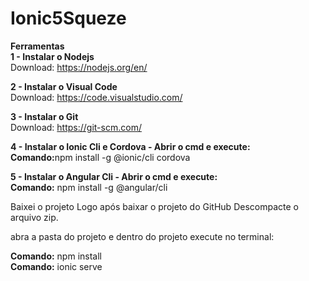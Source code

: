 # Ionic5Squeze

<b>Ferramentas</b><br>
<b>1 - Instalar o Nodejs</b><br>
Download: https://nodejs.org/en/ <br>

<b>2 - Instalar o Visual Code</b><br>
Download: https://code.visualstudio.com/

<b>3 - Instalar o Git</b><br>
Download: https://git-scm.com/

<b>4 - Instalar o Ionic Cli e Cordova - Abrir o cmd e execute:</b><br>
<b>Comando:</b>npm install -g @ionic/cli cordova 

<b>5 - Instalar o Angular Cli - Abrir o cmd e execute:</b><br>
<b>Comando:</b> npm install -g @angular/cli

Baixei o projeto
Logo após baixar o projeto do GitHub
Descompacte o arquivo zip.

abra a pasta do projeto
e dentro do projeto execute no terminal:

<b>Comando:</b> npm install<br> 
<b>Comando:</b> ionic serve
